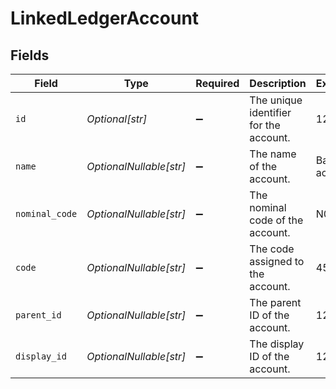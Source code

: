 # LinkedLedgerAccount


## Fields

| Field                                  | Type                                   | Required                               | Description                            | Example                                |
| -------------------------------------- | -------------------------------------- | -------------------------------------- | -------------------------------------- | -------------------------------------- |
| `id`                                   | *Optional[str]*                        | :heavy_minus_sign:                     | The unique identifier for the account. | 123456                                 |
| `name`                                 | *OptionalNullable[str]*                | :heavy_minus_sign:                     | The name of the account.               | Bank account                           |
| `nominal_code`                         | *OptionalNullable[str]*                | :heavy_minus_sign:                     | The nominal code of the account.       | N091                                   |
| `code`                                 | *OptionalNullable[str]*                | :heavy_minus_sign:                     | The code assigned to the account.      | 453                                    |
| `parent_id`                            | *OptionalNullable[str]*                | :heavy_minus_sign:                     | The parent ID of the account.          | 123456                                 |
| `display_id`                           | *OptionalNullable[str]*                | :heavy_minus_sign:                     | The display ID of the account.         | 123456                                 |